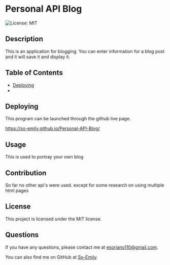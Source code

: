 # Personal API Blog
![License: MIT](https://img.shields.io/badge/License-MIT-yellow.svg)

## Description
This is an application for blogging. You can enter information for a blog post and it will save it and display it.

## Table of Contents
- [Deploying](#deploying)
- [](#)

## Deploying
This program can be launched through the github live page.

https://so-emily.github.io/Personal-API-Blog/

## Usage
This is used to portray your own blog

## Contribution
So far no other api's were used. except for some research on using multiple html pages

## License
This project is licensed under the MIT license.

## Questions
If you have any questions, please contact me at [esoriano110@gmail.com](mailto:esoriano110@gmail.com). 

You can also find me on GitHub at [So-Emily](https://github.com/So-Emily).